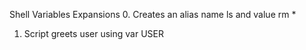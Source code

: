 Shell Variables Expansions
0. Creates an alias name ls and value rm *
1. Script greets user using var USER

